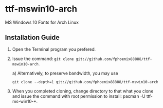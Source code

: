 # ttf-mswin10-arch
MS Windows 10 Fonts for Arch Linux

## Installation Guide
1. Open the Terminal program you prefered.
2. Issue the command: `git clone git://github.com/fphoenix88888/ttf-mswin10-arch`.

   a) Alternatively, to preserve bandwidth, you may use 
      ```
      git clone --depth=1 git://github.com/fphoenix88888/ttf-mswin10-arch
      ```
3. When you completed cloning, change directory to that what you clone and issue the command with root permission to install: pacman -U ttf-ms-win10-*.
